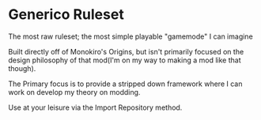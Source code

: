 # Generico Ruleset
The most raw ruleset; the most simple playable "gamemode" I can imagine

Built directly off of Monokiro's Origins, but isn't primarily focused on the design philosophy of that mod(I'm on my way to making a mod like that though).

The Primary focus is to provide a stripped down framework where I can work on develop my theory on modding. 

Use at your leisure via the Import Repository method.

